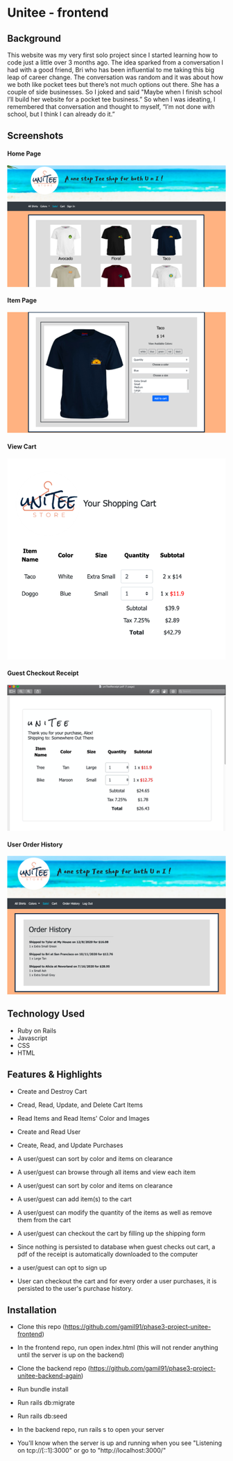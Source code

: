 # Unitee - frontend

## Background

This website was my very first solo project since I started learning how to code just a little over 3 months ago. The idea sparked from a conversation I had with a good friend, Bri who has been influential to me taking this big leap of career change. The conversation was random and it was about how we both like pocket tees but there’s not much options out there. She has a couple of side businesses.  So I joked and said "Maybe when I finish school I’ll build her website for a pocket tee business.” So when I was ideating, I remembered that conversation and thought to myself, “I’m not done with school, but I think I can already do it.”


## Screenshots

#### Home Page
![Home Page](https://github.com/gamil91/phase3-project-unitee-frontend/blob/main/src/images/home.png)

#### Item Page
![Item Page](https://github.com/gamil91/phase3-project-unitee-frontend/blob/main/src/images/item.png)

#### View Cart
![Cart](https://github.com/gamil91/phase3-project-unitee-frontend/blob/main/src/images/viewCart.png)

#### Guest Checkout Receipt
![Receipt](https://github.com/gamil91/phase3-project-unitee-frontend/blob/main/src/images/receiptPdf.png)

#### User Order History
![UserOrderHistory](https://github.com/gamil91/phase3-project-unitee-frontend/blob/main/src/images/userOrderHistory.png)

## Technology Used

- Ruby on Rails
- Javascript
- CSS
- HTML

## Features & Highlights

- Create and Destroy Cart
- Cread, Read, Update, and Delete Cart Items
- Read Items and Read Items' Color and Images
- Create and Read User
- Create, Read, and Update Purchases

- A user/guest can sort by color and items on clearance
- A user/guest can browse through all items and view each item
- A user/guest can sort by color and items on clearance
- A user/guest can add item(s) to the cart
- A user/guest can modify the quantity of the items as well as remove them from the cart
- A user/guest can checkout the cart by filling up the shipping form 
- Since nothing is persisted to database when guest checks out cart, a pdf of the receipt is automatically downloaded to the computer
- a user/guest can opt to sign up 
- User can checkout the cart and for every order a user purchases, it is persisted to the user's purchase history.


## Installation

- Clone this repo (https://github.com/gamil91/phase3-project-unitee-frontend)
- In the frontend repo, run open index.html (this will not render anything until the server is up on the backend)

- Clone the backend repo (https://github.com/gamil91/phase3-project-unitee-backend-again)
- Run bundle install
- Run rails db:migrate
- Run rails db:seed
- In the backend repo, run rails s to open your server
- You'll know when the server is up and running when you see "Listening on tcp://[::1]:3000" or go to "http://localhost:3000/"


